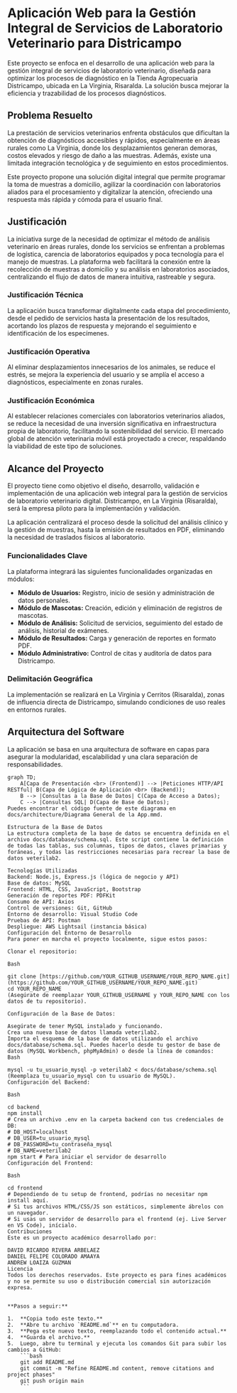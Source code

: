 # Aplicación Web para la Gestión Integral de Servicios de Laboratorio Veterinario para Districampo

Este proyecto se enfoca en el desarrollo de una aplicación web para la gestión integral de servicios de laboratorio veterinario, diseñada para optimizar los procesos de diagnóstico en la Tienda Agropecuaria Districampo, ubicada en La Virginia, Risaralda. La solución busca mejorar la eficiencia y trazabilidad de los procesos diagnósticos.

## Problema Resuelto

La prestación de servicios veterinarios enfrenta obstáculos que dificultan la obtención de diagnósticos accesibles y rápidos, especialmente en áreas rurales como La Virginia, donde los desplazamientos generan demoras, costos elevados y riesgo de daño a las muestras. Además, existe una limitada integración tecnológica y de seguimiento en estos procedimientos.

Este proyecto propone una solución digital integral que permite programar la toma de muestras a domicilio, agilizar la coordinación con laboratorios aliados para el procesamiento y digitalizar la atención, ofreciendo una respuesta más rápida y cómoda para el usuario final.

## Justificación

La iniciativa surge de la necesidad de optimizar el método de análisis veterinario en áreas rurales, donde los servicios se enfrentan a problemas de logística, carencia de laboratorios equipados y poca tecnología para el manejo de muestras. La plataforma web facilitará la conexión entre la recolección de muestras a domicilio y su análisis en laboratorios asociados, centralizando el flujo de datos de manera intuitiva, rastreable y segura.

### Justificación Técnica
La aplicación busca transformar digitalmente cada etapa del procedimiento, desde el pedido de servicios hasta la presentación de los resultados, acortando los plazos de respuesta y mejorando el seguimiento e identificación de los especímenes.

### Justificación Operativa
Al eliminar desplazamientos innecesarios de los animales, se reduce el estrés, se mejora la experiencia del usuario y se amplía el acceso a diagnósticos, especialmente en zonas rurales.

### Justificación Económica
Al establecer relaciones comerciales con laboratorios veterinarios aliados, se reduce la necesidad de una inversión significativa en infraestructura propia de laboratorio, facilitando la sostenibilidad del servicio. El mercado global de atención veterinaria móvil está proyectado a crecer, respaldando la viabilidad de este tipo de soluciones.

## Alcance del Proyecto

El proyecto tiene como objetivo el diseño, desarrollo, validación e implementación de una aplicación web integral para la gestión de servicios de laboratorio veterinario digital. Districampo, en La Virginia (Risaralda), será la empresa piloto para la implementación y validación.

La aplicación centralizará el proceso desde la solicitud del análisis clínico y la gestión de muestras, hasta la emisión de resultados en PDF, eliminando la necesidad de traslados físicos al laboratorio.

### Funcionalidades Clave

La plataforma integrará las siguientes funcionalidades organizadas en módulos:

* **Módulo de Usuarios:** Registro, inicio de sesión y administración de datos personales.
* **Módulo de Mascotas:** Creación, edición y eliminación de registros de mascotas.
* **Módulo de Análisis:** Solicitud de servicios, seguimiento del estado de análisis, historial de exámenes.
* **Módulo de Resultados:** Carga y generación de reportes en formato PDF.
* **Módulo Administrativo:** Control de citas y auditoría de datos para Districampo.

### Delimitación Geográfica
La implementación se realizará en La Virginia y Cerritos (Risaralda), zonas de influencia directa de Districampo, simulando condiciones de uso reales en entornos rurales.

## Arquitectura del Software

La aplicación se basa en una arquitectura de software en capas para asegurar la modularidad, escalabilidad y una clara separación de responsabilidades.

```mermaid
graph TD;
    A[Capa de Presentación <br> (Frontend)] --> |Peticiones HTTP/API RESTful| B(Capa de Lógica de Aplicación <br> (Backend));
    B --> |Consultas a la Base de Datos| C(Capa de Acceso a Datos);
    C --> |Consultas SQL| D(Capa de Base de Datos);
Puedes encontrar el código fuente de este diagrama en docs/architecture/Diagrama General de la App.mmd.

Estructura de la Base de Datos
La estructura completa de la base de datos se encuentra definida en el archivo docs/database/schema.sql. Este script contiene la definición de todas las tablas, sus columnas, tipos de datos, claves primarias y foráneas, y todas las restricciones necesarias para recrear la base de datos veterilab2.

Tecnologías Utilizadas
Backend: Node.js, Express.js (lógica de negocio y API)
Base de datos: MySQL
Frontend: HTML, CSS, JavaScript, Bootstrap
Generación de reportes PDF: PDFKit
Consumo de API: Axios
Control de versiones: Git, GitHub
Entorno de desarrollo: Visual Studio Code
Pruebas de API: Postman
Despliegue: AWS Lightsail (instancia básica)
Configuración del Entorno de Desarrollo
Para poner en marcha el proyecto localmente, sigue estos pasos:

Clonar el repositorio:

Bash

git clone [https://github.com/YOUR_GITHUB_USERNAME/YOUR_REPO_NAME.git](https://github.com/YOUR_GITHUB_USERNAME/YOUR_REPO_NAME.git)
cd YOUR_REPO_NAME
(Asegúrate de reemplazar YOUR_GITHUB_USERNAME y YOUR_REPO_NAME con los datos de tu repositorio).

Configuración de la Base de Datos:

Asegúrate de tener MySQL instalado y funcionando.
Crea una nueva base de datos llamada veterilab2.
Importa el esquema de la base de datos utilizando el archivo docs/database/schema.sql. Puedes hacerlo desde tu gestor de base de datos (MySQL Workbench, phpMyAdmin) o desde la línea de comandos:
Bash

mysql -u tu_usuario_mysql -p veterilab2 < docs/database/schema.sql
(Reemplaza tu_usuario_mysql con tu usuario de MySQL).
Configuración del Backend:

Bash

cd backend
npm install
# Crea un archivo .env en la carpeta backend con tus credenciales de DB:
# DB_HOST=localhost
# DB_USER=tu_usuario_mysql
# DB_PASSWORD=tu_contraseña_mysql
# DB_NAME=veterilab2
npm start # Para iniciar el servidor de desarrollo
Configuración del Frontend:

Bash

cd frontend
# Dependiendo de tu setup de frontend, podrías no necesitar npm install aquí.
# Si tus archivos HTML/CSS/JS son estáticos, simplemente ábrelos con un navegador.
# Si usas un servidor de desarrollo para el frontend (ej. Live Server en VS Code), inícialo.
Contribuciones
Este es un proyecto académico desarrollado por:

DAVID RICARDO RIVERA ARBELAEZ
DANIEL FELIPE COLORADO AMAAYA
ANDREW LOAIZA GUZMAN
Licencia
Todos los derechos reservados. Este proyecto es para fines académicos y no se permite su uso o distribución comercial sin autorización expresa.


**Pasos a seguir:**

1.  **Copia todo este texto.**
2.  **Abre tu archivo `README.md`** en tu computadora.
3.  **Pega este nuevo texto, reemplazando todo el contenido actual.**
4.  **Guarda el archivo.**
5.  Luego, abre tu terminal y ejecuta los comandos Git para subir los cambios a GitHub:
    ```bash
    git add README.md
    git commit -m "Refine README.md content, remove citations and project phases"
    git push origin main
    ```